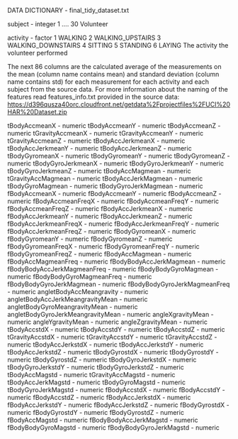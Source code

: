   DATA DICTIONARY - final_tidy_dataset.txt

subject - integer
            1 .... 30
            Volunteer
            
activity - factor
            1 WALKING
            2 WALKING_UPSTAIRS
            3 WALKING_DOWNSTAIRS
            4 SITTING
            5 STANDING
            6 LAYING
            The activity the volunteer performed

The next 86 columns are the calculated average of the measurements on the mean (column name contains mean) and standard deviation (column name contains std) 
for each measurement for each activity and each subject from the source data.
For more information about the naming of the features read features_info.txt provided in the source data:
https://d396qusza40orc.cloudfront.net/getdata%2Fprojectfiles%2FUCI%20HAR%20Dataset.zip

tBodyAccmeanX - numeric
tBodyAccmeanY - numeric
tBodyAccmeanZ - numeric
tGravityAccmeanX - numeric
tGravityAccmeanY - numeric
tGravityAccmeanZ - numeric
tBodyAccJerkmeanX - numeric
tBodyAccJerkmeanY - numeric
tBodyAccJerkmeanZ - numeric
tBodyGyromeanX - numeric
tBodyGyromeanY - numeric
tBodyGyromeanZ - numeric
tBodyGyroJerkmeanX - numeric
tBodyGyroJerkmeanY - numeric
tBodyGyroJerkmeanZ - numeric
tBodyAccMagmean - numeric
tGravityAccMagmean - numeric
tBodyAccJerkMagmean - numeric
tBodyGyroMagmean - numeric
tBodyGyroJerkMagmean - numeric
fBodyAccmeanX - numeric
fBodyAccmeanY - numeric
fBodyAccmeanZ - numeric
fBodyAccmeanFreqX - numeric
fBodyAccmeanFreqY - numeric
fBodyAccmeanFreqZ - numeric
fBodyAccJerkmeanX - numeric
fBodyAccJerkmeanY - numeric
fBodyAccJerkmeanZ - numeric
fBodyAccJerkmeanFreqX - numeric
fBodyAccJerkmeanFreqY - numeric
fBodyAccJerkmeanFreqZ - numeric
fBodyGyromeanX - numeric
fBodyGyromeanY - numeric
fBodyGyromeanZ - numeric
fBodyGyromeanFreqX - numeric
fBodyGyromeanFreqY - numeric
fBodyGyromeanFreqZ - numeric
fBodyAccMagmean - numeric
fBodyAccMagmeanFreq - numeric
fBodyBodyAccJerkMagmean - numeric
fBodyBodyAccJerkMagmeanFreq - numeric
fBodyBodyGyroMagmean - numeric
fBodyBodyGyroMagmeanFreq - numeric
fBodyBodyGyroJerkMagmean - numeric
fBodyBodyGyroJerkMagmeanFreq - numeric
angletBodyAccMeangravity - numeric
angletBodyAccJerkMeangravityMean - numeric
angletBodyGyroMeangravityMean - numeric
angletBodyGyroJerkMeangravityMean - numeric
angleXgravityMean - numeric
angleYgravityMean - numeric
angleZgravityMean - numeric
tBodyAccstdX - numeric
tBodyAccstdY - numeric
tBodyAccstdZ - numeric
tGravityAccstdX - numeric
tGravityAccstdY - numeric
tGravityAccstdZ - numeric
tBodyAccJerkstdX - numeric
tBodyAccJerkstdY - numeric
tBodyAccJerkstdZ - numeric
tBodyGyrostdX - numeric
tBodyGyrostdY - numeric
tBodyGyrostdZ - numeric
tBodyGyroJerkstdX - numeric
tBodyGyroJerkstdY - numeric
tBodyGyroJerkstdZ - numeric
tBodyAccMagstd - numeric
tGravityAccMagstd - numeric
tBodyAccJerkMagstd - numeric
tBodyGyroMagstd - numeric
tBodyGyroJerkMagstd - numeric
fBodyAccstdX - numeric
fBodyAccstdY - numeric
fBodyAccstdZ - numeric
fBodyAccJerkstdX - numeric
fBodyAccJerkstdY - numeric
fBodyAccJerkstdZ - numeric
fBodyGyrostdX - numeric
fBodyGyrostdY - numeric
fBodyGyrostdZ - numeric
fBodyAccMagstd - numeric
fBodyBodyAccJerkMagstd - numeric
fBodyBodyGyroMagstd - numeric
fBodyBodyGyroJerkMagstd - numeric
